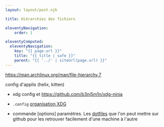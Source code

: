 ```yaml
---
layout: layout/post.njk

title: Hiérarchies des fichiers

eleventyNavigation:
    order: 1

eleventyComputed:
  eleventyNavigation:
    key: "{{ page.url }}"
    title: "{{ title | safe }}"
    parent: "{{ '../' | siteUrl(page.url) }}"
---
```


<https://man.archlinux.org/man/file-hierarchy.7>

config d'applis (helix, kitten)

- xdg config et https://github.com/b3nj5m1n/xdg-ninja 

- `.config` [organisation XDG](https://wiki.archlinux.org/title/XDG_Base_Directory)
- commande [options] paramètres. Les [dotfiles](https://www.youtube.com/watch?v=5oXy6ktYs7I) que l'on peut mettre sur github pour les retrouver facilement d'une machine à l'autre
